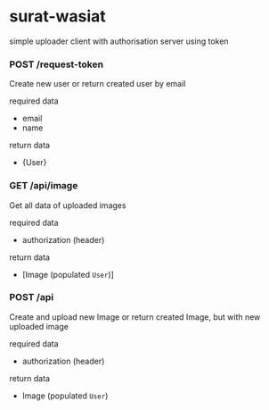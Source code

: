 # surat-wasiat
simple uploader client with authorisation server using token

### POST /request-token

Create new user or return created user by email

required data
* email
* name

return data 
 * {User} 


### GET /api/image

Get all data of uploaded images

required data
* authorization (header)

return data
* [Image (populated `User`)]

### POST /api

Create and upload new Image or return created Image, but with new uploaded image

required data
* authorization (header)

return data
* Image (populated `User`)
